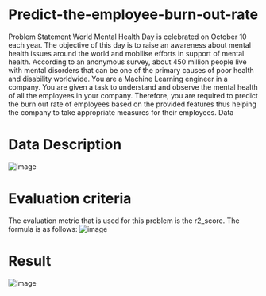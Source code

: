 # Predict-the-employee-burn-out-rate
Problem Statement World Mental Health Day is celebrated on October 10 each year. The objective of this day is to raise an awareness about mental health issues around the world and mobilise efforts in support of mental health. According to an anonymous survey, about 450 million people live with mental disorders that can be one of the primary causes of poor health and disability worldwide. You are a Machine Learning engineer in a company. You are given a task to understand and observe the mental health of all the employees in your company. Therefore, you are required to predict the burn out rate of employees based on the provided features thus helping the company to take appropriate measures for their employees.  Data

# Data Description
![image](https://user-images.githubusercontent.com/25155794/137967359-a5c63fa4-ab21-487e-a018-14842a53151d.png)

# Evaluation criteria
The evaluation metric that is used for this problem is the r2_score. The formula is as follows:
![image](https://user-images.githubusercontent.com/25155794/137967447-69b128b7-daff-47ff-b8d5-882ae33a2253.png)

# Result
![image](https://user-images.githubusercontent.com/25155794/137967515-50f09438-61ac-4b3b-9eb9-f87634ccd35f.png)
